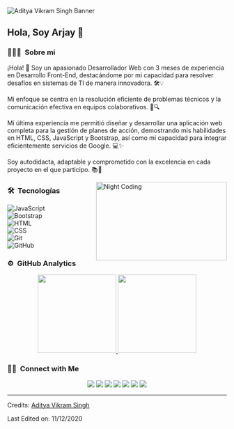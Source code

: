 ![Aditya Vikram Singh Banner](https://private-user-images.githubusercontent.com/149443470/319785237-890ea542-5e71-441e-a2fd-61940f061d8d.png?jwt=eyJhbGciOiJIUzI1NiIsInR5cCI6IkpXVCJ9.eyJpc3MiOiJnaXRodWIuY29tIiwiYXVkIjoicmF3LmdpdGh1YnVzZXJjb250ZW50LmNvbSIsImtleSI6ImtleTUiLCJleHAiOjE3MTIyNjkyNTMsIm5iZiI6MTcxMjI2ODk1MywicGF0aCI6Ii8xNDk0NDM0NzAvMzE5Nzg1MjM3LTg5MGVhNTQyLTVlNzEtNDQxZS1hMmZkLTYxOTQwZjA2MWQ4ZC5wbmc_WC1BbXotQWxnb3JpdGhtPUFXUzQtSE1BQy1TSEEyNTYmWC1BbXotQ3JlZGVudGlhbD1BS0lBVkNPRFlMU0E1M1BRSzRaQSUyRjIwMjQwNDA0JTJGdXMtZWFzdC0xJTJGczMlMkZhd3M0X3JlcXVlc3QmWC1BbXotRGF0ZT0yMDI0MDQwNFQyMjE1NTNaJlgtQW16LUV4cGlyZXM9MzAwJlgtQW16LVNpZ25hdHVyZT1lYzg0MTI1Nzk3MjZkMTBiYjRjNjgxODkyNzVjMTE3NGU4NzQzMjFiOTVlOTcyM2FiMmE3NmM2OTkwYmMxN2Y4JlgtQW16LVNpZ25lZEhlYWRlcnM9aG9zdCZhY3Rvcl9pZD0wJmtleV9pZD0wJnJlcG9faWQ9MCJ9.-4FOn3CP9xHEgJdWqJpG6vqA0rSOqCx59RohXhHRNy0)

<h2>Hola, Soy Arjay 👋</h2>

<!-- ## 👋 &nbsp;Hey there! I'm Aditya -->

### 👨🏻‍💻 &nbsp;Sobre mi

¡Hola! 👋 Soy un apasionado Desarrollador Web con 3 meses de experiencia en Desarrollo Front-End, destacándome por mi capacidad para resolver desafíos en sistemas de TI de manera innovadora. 🛠️💡

Mi enfoque se centra en la resolución eficiente de problemas técnicos y la comunicación efectiva en equipos colaborativos. 🤝🔍

Mi última experiencia me permitió diseñar y desarrollar una aplicación web completa para la gestión de planes de acción, demostrando mis habilidades en HTML, CSS, JavaScript y Bootstrap, así como mi capacidad para integrar eficientemente servicios de Google. 💻✨

Soy autodidacta, adaptable y comprometido con la excelencia en cada proyecto en el que participo. 📚🎯

<img alt="Night Coding" src="https://github.com/arjay-layn/arjay-layn/assets/149443470/775b141f-d05a-480f-b604-9eebb383425d" width="300" height="180" align="right"/>

### 🛠 &nbsp;Tecnologías
![JavaScript](https://img.shields.io/badge/-JavaScript-05122A?style=flat&logo=javascript)&nbsp;\
![Bootstrap](https://img.shields.io/badge/-Bootstrap-05122A?style=flat&logo=bootstrap&logoColor=563D7C)\
![HTML](https://img.shields.io/badge/-HTML-05122A?style=flat&logo=HTML5)&nbsp;\
![CSS](https://img.shields.io/badge/-CSS-05122A?style=flat&logo=CSS3&logoColor=1572B6)&nbsp;\
![Git](https://img.shields.io/badge/-Git-05122A?style=flat&logo=git)&nbsp;\
![GitHub](https://img.shields.io/badge/-GitHub-05122A?style=flat&logo=github)&nbsp;

### ⚙️ &nbsp;GitHub Analytics

<p align="center">
<a href="https://github.com/AVS1508">
  <img height="180em" src="https://github-readme-stats-eight-theta.vercel.app/api?username=AVS1508&show_icons=true&theme=algolia&include_all_commits=true&count_private=true"/>
  <img height="180em" src="https://github-readme-stats-eight-theta.vercel.app/api/top-langs/?username=AVS1508&layout=compact&langs_count=8&theme=algolia"/>
</a>
</p>

### 🤝🏻 &nbsp;Connect with Me

<p align="center">
<a href="https://www.adityavsingh.com"><img src="https://img.shields.io/badge/-adityavsingh.com-3423A6?style=flat&logo=Google-Chrome&logoColor=white"/></a>
<a href="https://linkedin.com/in/AVS1508"><img src="https://img.shields.io/badge/-Aditya%20Vikram%20Singh-0077B5?style=flat&logo=Linkedin&logoColor=white"/></a>
<a href="mailto:avsingh@umass.edu"><img src="https://img.shields.io/badge/-avsingh@umass.edu-D14836?style=flat&logo=Gmail&logoColor=white"/></a>
<a href="https://instagram.com/adityavs_"><img src="https://img.shields.io/badge/-@adityavs__-E4405F?style=flat&logo=Instagram&logoColor=white"/></a>
<a href="https://facebook.com/AVS1508"><img src="https://img.shields.io/badge/-@AVS1508-1877F2?style=flat&logo=Facebook&logoColor=white"/></a>
<a href="https://www.pinterest.ca/AVS1508"><img src="https://img.shields.io/badge/-@AVS1508-BD081C?style=flat&logo=Pinterest&logoColor=white"/></a>
<a href="https://www.behance.net/AVS1508"><img src="https://img.shields.io/badge/-@AVS1508-1769FF?style=flat&logo=Behance&logoColor=white"/></a>
</p>

-----
Credits: [Aditya Vikram Singh](https://github.com/AVS1508)

Last Edited on: 11/12/2020
